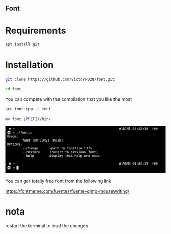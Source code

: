 ## Font

# Requirements
```bash
apt install git 
```

# Installation
```bash
git clone https://github.com/VictorH028/font.git 
```
```bash
cd font
```
You can compete with the compilation that you like the most

```bash
gcc font.cpp -o font
```
```bash
mv font $PREFIX/bin/
```
![help menu preview](./img/font_img.jpg)


You can get totally free font from the following link

https://fontmeme.com/fuentes/fuente-gimp-mousewriting/

# nota 

restart the terminal to load the changes
